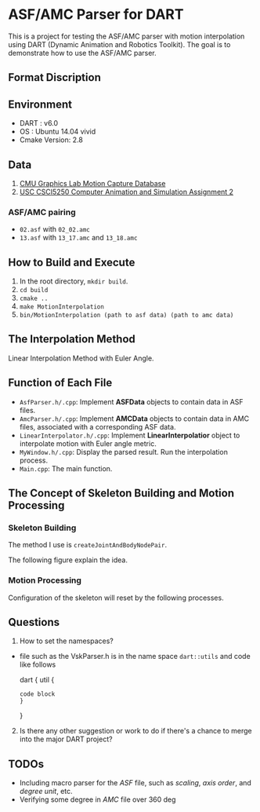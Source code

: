 # ASF/AMC Parser for DART

This is a project for testing the ASF/AMC parser with motion interpolation using
DART (Dynamic Animation and Robotics Toolkit). The goal is to demonstrate how to
use the ASF/AMC parser.

## Format Discription



## Environment

- DART         : v6.0
- OS           : Ubuntu 14.04 vivid
- Cmake Version: 2.8

## Data

1. [CMU Graphics Lab Motion Capture Database](http://mocap.cs.cmu.edu/)
2. [USC CSCI5250 Computer Animation and Simulation Assignment 2](http://run.usc.edu/cs520-s15/assign2/)

### ASF/AMC pairing

- `02.asf` with `02_02.amc`
- `13.asf` with `13_17.amc` and `13_18.amc`

## How to Build and Execute

1. In the root directory, `mkdir build`.
2. `cd build`
3. `cmake ..`
4. `make MotionInterpolation`
5. `bin/MotionInterpolation (path to asf data) (path to amc data)`

## The Interpolation Method

Linear Interpolation Method with Euler Angle.


## Function of Each File

- `AsfParser.h/.cpp`: Implement **ASFData** objects to contain data in ASF files.
- `AmcParser.h/.cpp`: Implement **AMCData** objects to contain data in AMC files,
                    associated with a corresponding ASF data.
- `LinearInterpolator.h/.cpp`: Implement **LinearInterpolatior** object to 
                             interpolate motion with Euler angle metric.
- `MyWindow.h/.cpp`: Display the parsed result. Run the interpolation process.
- `Main.cpp`: The main function.


## The Concept of Skeleton Building and Motion Processing

### Skeleton Building
The method I use is `createJointAndBodyNodePair`.

The following figure explain the idea.

### Motion Processing

Configuration of the skeleton will reset by the following processes.


## Questions

1. How to set the namespaces?
  - file such as the VskParser.h is in the name space `dart::utils` and code
    like follows

    dart {
        util {
        
        code block
        }
    }

2. Is there any other suggestion or work to do if there's a chance to merge into
   the major DART project? 

## TODOs

- Including macro parser for the *ASF* file, such as *scaling*, *axis order*,
  and *degree unit*, etc.
- Verifying some degree in *AMC* file over 360 deg
